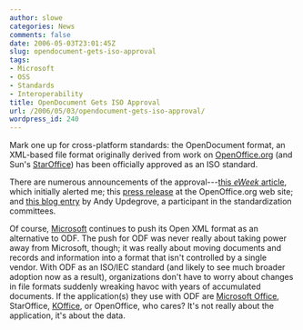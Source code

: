 ```yaml
---
author: slowe
categories: News
comments: false
date: 2006-05-03T23:01:45Z
slug: opendocument-gets-iso-approval
tags:
- Microsoft
- OSS
- Standards
- Interoperability
title: OpenDocument Gets ISO Approval
url: /2006/05/03/opendocument-gets-iso-approval/
wordpress_id: 240
---
```


Mark one up for cross-platform standards: the OpenDocument format, an XML-based file format originally derived from work on [OpenOffice.org](http://www.openoffice.org/) (and Sun's [StarOffice](http://www.sun.com/software/star/staroffice/index.jsp)) has been officially approved as an ISO standard.

There are numerous announcements of the approval---[this _eWeek_ article](http://www.eweek.com/article2/0,1759,1957321,00.asp), which initially alerted me; this [press release](http://www.openoffice.org/press/iso_pr.html) at the OpenOffice.org web site; and [this blog entry](http://www.consortiuminfo.org/standardsblog/article.php?story=20060503080915835) by Andy Updegrove, a participant in the standardization committees.

Of course, [Microsoft](http://www.microsoft.com/) continues to push its Open XML format as an alternative to ODF. The push for ODF was never really about taking power away from Microsoft, though; it was really about moving documents and records and information into a format that isn't controlled by a single vendor. With ODF as an ISO/IEC standard (and likely to see much broader adoption now as a result), organizations don't have to worry about changes in file formats suddenly wreaking havoc with years of accumulated documents. If the application(s) they use with ODF are [Microsoft Office](http://www.microsoft.com/office/), StarOffice, [KOffice](http://www.koffice.org/), or OpenOffice, who cares? It's not really about the application, it's about the data.
